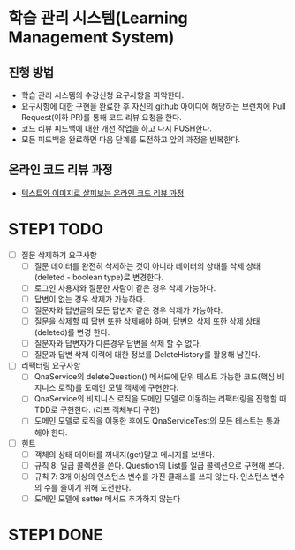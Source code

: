 # 학습 관리 시스템(Learning Management System)
## 진행 방법
* 학습 관리 시스템의 수강신청 요구사항을 파악한다.
* 요구사항에 대한 구현을 완료한 후 자신의 github 아이디에 해당하는 브랜치에 Pull Request(이하 PR)를 통해 코드 리뷰 요청을 한다.
* 코드 리뷰 피드백에 대한 개선 작업을 하고 다시 PUSH한다.
* 모든 피드백을 완료하면 다음 단계를 도전하고 앞의 과정을 반복한다.

## 온라인 코드 리뷰 과정
* [텍스트와 이미지로 살펴보는 온라인 코드 리뷰 과정](https://github.com/next-step/nextstep-docs/tree/master/codereview)

# STEP1 TODO
- [ ] 질문 삭제하기 요구사항
    - [ ] 질문 데이터를 완전히 삭제하는 것이 아니라 데이터의 상태를 삭제 상태(deleted - boolean type)로 변경한다.
    - [ ] 로그인 사용자와 질문한 사람이 같은 경우 삭제 가능하다.
    - [ ] 답변이 없는 경우 삭제가 가능하다.
    - [ ] 질문자와 답변글의 모든 답변자 같은 경우 삭제가 가능하다.
    - [ ] 질문을 삭제할 때 답변 또한 삭제해야 하며, 답변의 삭제 또한 삭제 상태(deleted)를 변경 한다.
    - [ ] 질문자와 답변자가 다른경우 답변을 삭제 할 수 없다.
    - [ ] 질문과 답변 삭제 이력에 대한 정보를 DeleteHistory를 활용해 남긴다.
- [ ] 리팩터링 요구사항
    - [ ] QnaService의 deleteQuestion() 메서드에 단위 테스트 가능한 코드(핵심 비지니스 로직)를 도메인 모델 객체에 구현한다.
    - [ ] QnaService의 비지니스 로직을 도메인 모델로 이동하는 리팩터링을 진행할 때 TDD로 구현한다. (리프 객체부터 구현)
    - [ ] 도메인 모델로 로직을 이동한 후에도 QnaServiceTest의 모든 테스트는 통과해야 한다.
- [ ] 힌트
    - [ ] 객체의 상태 데이터를 꺼내지(get)말고 메시지를 보낸다.
    - [ ] 규칙 8: 일급 콜렉션을 쓴다. Question의 List를 일급 콜렉션으로 구현해 본다.
    - [ ] 규칙 7: 3개 이상의 인스턴스 변수를 가진 클래스를 쓰지 않는다. 인스턴스 변수의 수를 줄이기 위해 도전한다.
    - [ ] 도메인 모델에 setter 메서드 추가하지 않는다

# STEP1 DONE
